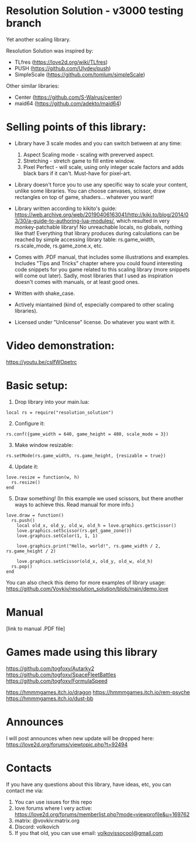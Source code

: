 # Resolution Solution - v3000 testing branch
Yet another scaling library.

Resolution Solution was inspired by:
* TLfres (https://love2d.org/wiki/TLfres)
* PUSH (https://github.com/Ulydev/push)
* SimpleScale (https://github.com/tomlum/simpleScale)

Other similar libraries:
* Center (https://github.com/S-Walrus/center)
* maid64 (https://github.com/adekto/maid64)

# Selling points of this library:
* Library have 3 scale modes and you can switch between at any time:
  1. Aspect Scaling mode - scaling with preverved aspect.
  2. Stretching - stretch game to fill entire window.
  3. Pixel Perfect - will scale, using only integer scale factors and adds black bars if it can't. Must-have for pixel-art.

* Library doesn't force you to use any specific way to scale your content, unlike some libraries. You can choose canvases, scissor, draw rectangles on top of game, shaders... whatever you want!
* Library written according to kikito's guide: https://web.archive.org/web/20190406163041/http://kiki.to/blog/2014/03/30/a-guide-to-authoring-lua-modules/, which resulted in very monkey-patchable library! No unreachable locals, no globals, nothing like that! Everything that library produces during calculations can be reached by simple accessing library table: rs.game_width, rs.scale_mode, rs.game_zone.x, etc.
* Comes with .PDF manual, that includes some illustrations and examples. Includes "Tips and Tricks" chapter where you could found interesting code snippets for you game related to this scaling library (more snippets will come out later). Sadly, most libraries that I used as inspiration doesn't comes with manuals, or at least good ones.
* Written with shake_case.
* Actively miantained (kind of, especially compared to other scaling libraries).
* Licensed under "Unlicense" license. Do whatever you want with it.

# Video demonstration:
https://youtu.be/cslfWOpetrc

# Basic setup:
1. Drop library into your main.lua:

``` local rs = require("resolution_solution") ```

2. Configure it:

``` rs.conf({game_width = 640, game_height = 480, scale_mode = 3}) ```

3. Make window resizable:

``` rs.setMode(rs.game_width, rs.game_height, {resizable = true}) ```

4. Update it:
 ```
love.resize = function(w, h)
   rs.resize()
end
``` 
5. Draw something! (In this example we used scissors, but there another ways to achieve this. Read manual for more info.)
```
love.draw = function()
  rs.push()
    local old_x, old_y, old_w, old_h = love.graphics.getScissor()
    love.graphics.setScissor(rs.get_game_zone())
    love.graphics.setColor(1, 1, 1)
    
    love.graphics.print("Hello, world!", rs.game_width / 2, rs.game_height / 2)
    
    love.graphics.setScissor(old_x, old_y, old_w, old_h)
  rs.pop()
end
```
You can also check this demo for more examples of library usage: https://github.com/Vovkiv/resolution_solution/blob/main/demo.love

# Manual
[link to manual .PDF file]

# Games made using this library
https://github.com/togfoxy/Autarky2
https://github.com/togfoxy/SpaceFleetBattles
https://github.com/togfoxy/FormulaSpeed

https://hmmmgames.itch.io/dragon
https://hmmmgames.itch.io/rem-psyche
https://hmmmgames.itch.io/dust-bb

# Announces
I will post announces when new update will be dropped here: https://love2d.org/forums/viewtopic.php?t=92494

# Contacts
If you have any questions about this library, have ideas, etc, you can contact me via:
1. You can use issues for this repo
2. love forums where I very active: https://love2d.org/forums/memberlist.php?mode=viewprofile&u=169762
3. matrix: @vovkiv:matrix.org
4. Discord: volkovich
5. If you that old, you can use email: volkovissocool@gmail.com
